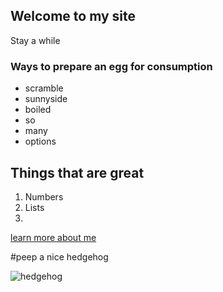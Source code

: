 ## Welcome to my site

Stay a while

### Ways to prepare an egg for consumption
- scramble
- sunnyside
- boiled
- so 
- many
- options

## Things that are great
1. Numbers
2. Lists
3. 



[learn more about me](about)


#peep a nice hedgehog

![hedgehog](http://i.ytimg.com/vi/u7RUz5MiqGs/maxresdefault.jpg)
